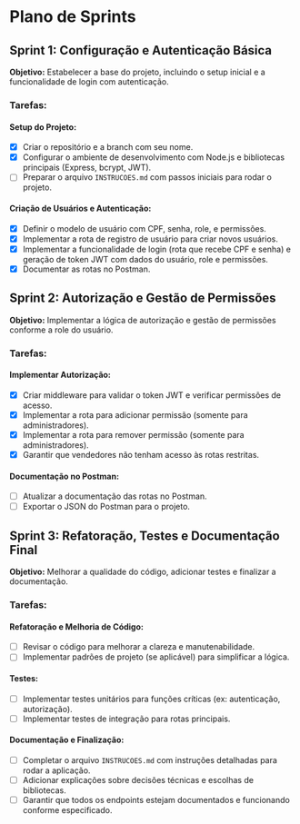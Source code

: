 # Plano de Sprints

## Sprint 1: Configuração e Autenticação Básica

**Objetivo:** Estabelecer a base do projeto, incluindo o setup inicial e a funcionalidade de login com autenticação.

### Tarefas:

#### Setup do Projeto:

- [x] Criar o repositório e a branch com seu nome.
- [x] Configurar o ambiente de desenvolvimento com Node.js e bibliotecas principais (Express, bcrypt, JWT).
- [ ] Preparar o arquivo `INSTRUCOES.md` com passos iniciais para rodar o projeto.

#### Criação de Usuários e Autenticação:

- [x] Definir o modelo de usuário com CPF, senha, role, e permissões.
- [x] Implementar a rota de registro de usuário para criar novos usuários.
- [x] Implementar a funcionalidade de login (rota que recebe CPF e senha) e geração de token JWT com dados do usuário, role e permissões.
- [x] Documentar as rotas no Postman.

## Sprint 2: Autorização e Gestão de Permissões

**Objetivo:** Implementar a lógica de autorização e gestão de permissões conforme a role do usuário.

### Tarefas:

#### Implementar Autorização:

- [x] Criar middleware para validar o token JWT e verificar permissões de acesso.
- [x] Implementar a rota para adicionar permissão (somente para administradores).
- [x] Implementar a rota para remover permissão (somente para administradores).
- [x] Garantir que vendedores não tenham acesso às rotas restritas.

#### Documentação no Postman:

- [ ] Atualizar a documentação das rotas no Postman.
- [ ] Exportar o JSON do Postman para o projeto.

## Sprint 3: Refatoração, Testes e Documentação Final

**Objetivo:** Melhorar a qualidade do código, adicionar testes e finalizar a documentação.

### Tarefas:

#### Refatoração e Melhoria de Código:

- [ ] Revisar o código para melhorar a clareza e manutenabilidade.
- [ ] Implementar padrões de projeto (se aplicável) para simplificar a lógica.

#### Testes:

- [ ] Implementar testes unitários para funções críticas (ex: autenticação, autorização).
- [ ] Implementar testes de integração para rotas principais.

#### Documentação e Finalização:

- [ ] Completar o arquivo `INSTRUCOES.md` com instruções detalhadas para rodar a aplicação.
- [ ] Adicionar explicações sobre decisões técnicas e escolhas de bibliotecas.
- [ ] Garantir que todos os endpoints estejam documentados e funcionando conforme especificado.
